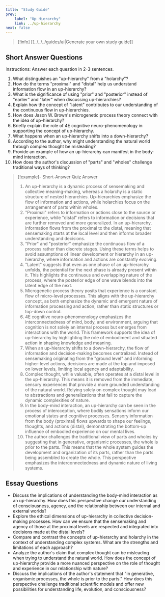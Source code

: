 ```yaml
---
title: "Study Guide"
prev:
    label: "Up Hierarchy"
    link: ../up-hierarchy
next: false
---
```


> [!info] [[../../../guides/ai|Generate your own study guide]]

## Short Answer Questions

Instructions: Answer each question in 2-3 sentences.

1. What distinguishes an "up-hierarchy" from a "holarchy"?
2. How do the terms "proximal" and "distal" help us understand information flow in an up-hierarchy?
3. What is the significance of using "prior" and "posterior" instead of "earlier" and "later" when discussing up-hierarchies?
4. Explain how the concept of "latent" contributes to our understanding of the continuous flow in up-hierarchies.
5. How does Jason W. Brown's microgenetic process theory connect with the idea of up-hierarchy?
6. Briefly explain the role of 4E cognitive neuro-phenomenology in supporting the concept of up-hierarchy.
7. What happens when an up-hierarchy shifts into a down-hierarchy?
8. According to the author, why might understanding the natural world through complex thought be misleading?
9. Provide an example of how an up-hierarchy can manifest in the body-mind interaction.
10. How does the author's discussion of "parts" and "wholes" challenge traditional ways of thinking?

> [!example]- Short-Answer Quiz Answer
> 1. An up-hierarchy is a dynamic process of sensemaking and collective meaning-making, whereas a holarchy is a static structure of nested hierarchies. Up-hierarchies emphasize the flow of information and actions, while holarchies focus on the arrangement of parts within wholes.
> 2. "Proximal" refers to information or actions close to the source or experience, while "distal" refers to information or decisions that are further removed and more generalized. In an up-hierarchy, information flows from the proximal to the distal, meaning that sensemaking starts at the local level and then informs broader understanding and decisions.
> 3. "Prior" and "posterior" emphasize the continuous flow of a process rather than discrete stages. Using these terms helps to avoid assumptions of linear development or hierarchy in an up-hierarchy, where information and actions are constantly evolving.
> 4. "Latent" suggests that even as one phase of an up-hierarchy unfolds, the potential for the next phase is already present within it. This highlights the continuous and overlapping nature of the process, where the posterior edge of one wave blends into the latent edge of the next.
> 5. Microgenetic process theory posits that experience is a constant flow of micro-level processes. This aligns with the up-hierarchy concept, as both emphasize the dynamic and emergent nature of information processing and action, rather than static structures or top-down control.
> 6. 4E cognitive neuro-phenomenology emphasizes the interconnectedness of mind, body, and environment, arguing that cognition is not solely an internal process but emerges from interactions with the world. This framework supports the idea of up-hierarchy by highlighting the role of embodiment and situated action in shaping knowledge and meaning.
> 7. When an up-hierarchy shifts to a down-hierarchy, the flow of information and decision-making becomes centralized. Instead of sensemaking originating from the "ground level" and informing higher-level actions, decisions are made at the top and imposed on lower levels, limiting local agency and adaptability.
> 8. Complex thought, while valuable, often operates at a distal level in the up-hierarchy. This means it is removed from the immediate, sensory experiences that provide a more grounded understanding of the natural world. Relying solely on complex thought may lead to abstractions and generalizations that fail to capture the dynamic complexities of nature.
> 9. In the body-mind interaction, an up-hierarchy can be seen in the process of interoception, where bodily sensations inform our emotional states and cognitive processes. Sensory information from the body (proximal) flows upwards to shape our feelings, thoughts, and actions (distal), demonstrating the bottom-up influence of embodied experience on our mental lives.
> 10. The author challenges the traditional view of parts and wholes by suggesting that in generative, organismic processes, the whole is prior to the parts. This means that the whole system guides the development and organization of its parts, rather than the parts being assembled to create the whole. This perspective emphasizes the interconnectedness and dynamic nature of living systems.

## Essay Questions
- Discuss the implications of understanding the body-mind interaction as an up-hierarchy. How does this perspective change our understanding of consciousness, agency, and the relationship between our internal and external worlds?
- Explore the ethical dimensions of up-hierarchy in collective decision-making processes. How can we ensure that the sensemaking and agency of those at the proximal levels are respected and integrated into decisions made at the distal levels?
- Compare and contrast the concepts of up-hierarchy and holarchy in the context of understanding complex systems. What are the strengths and limitations of each approach?
- Analyze the author's claim that complex thought can be misleading when trying to understand the natural world. How does the concept of up-hierarchy provide a more nuanced perspective on the role of thought and experience in our relationship with nature?
- Discuss the implications of the author's statement that "in generative, organismic processes, the whole is prior to the parts." How does this perspective challenge traditional scientific models and offer new possibilities for understanding life, evolution, and consciousness?

